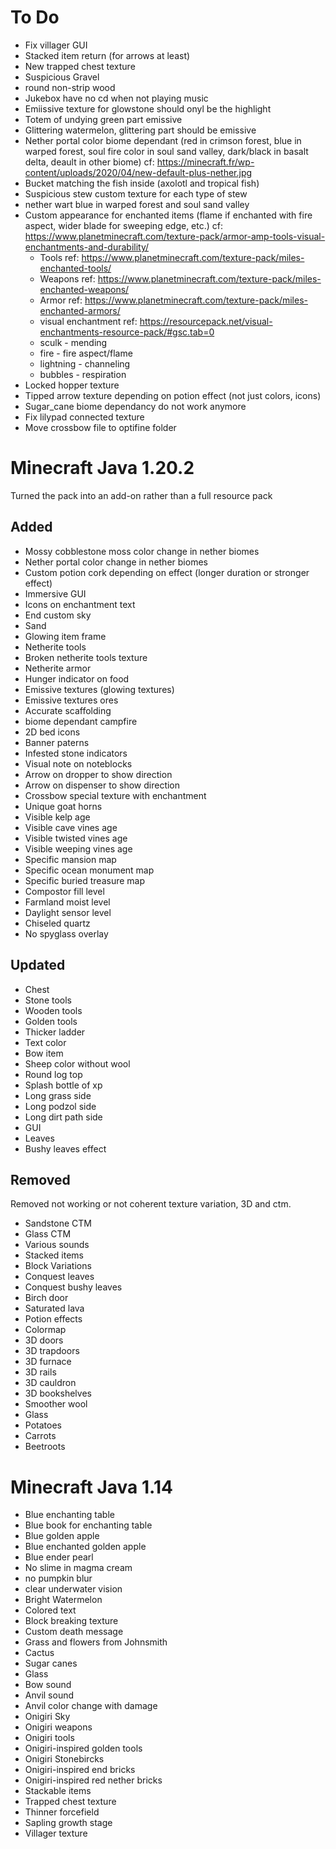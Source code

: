 # To Do
- Fix villager GUI
- Stacked item return (for arrows at least)
- New trapped chest texture
- Suspicious Gravel
- round non-strip wood
- Jukebox have no cd when not playing music
- Emiissive texture for glowstone should onyl be the highlight
- Totem of undying green part emissive
- Glittering watermelon, glittering part should be emissive
- Nether portal color biome dependant (red in crimson forest, blue in warped forest, soul fire color in soul sand valley, dark/black in basalt delta, deault in other biome) cf: https://minecraft.fr/wp-content/uploads/2020/04/new-default-plus-nether.jpg
- Bucket matching the fish inside (axolotl and tropical fish)
- Suspicious stew custom texture for each type of stew
- nether wart blue in warped forest and soul sand valley
- Custom appearance for enchanted items (flame if enchanted with fire aspect, wider blade for sweeping edge, etc.) cf: https://www.planetminecraft.com/texture-pack/armor-amp-tools-visual-enchantments-and-durability/
  - Tools ref: https://www.planetminecraft.com/texture-pack/miles-enchanted-tools/
  - Weapons ref: https://www.planetminecraft.com/texture-pack/miles-enchanted-weapons/
  - Armor ref: https://www.planetminecraft.com/texture-pack/miles-enchanted-armors/
  - visual enchantment ref: https://resourcepack.net/visual-enchantments-resource-pack/#gsc.tab=0
  - sculk - mending
  - fire - fire aspect/flame
  - lightning - channeling
  - bubbles - respiration
- Locked hopper texture
- Tipped arrow texture depending on potion effect (not just colors, icons)
- Sugar_cane biome dependancy do not work anymore
- Fix lilypad connected texture
- Move crossbow file to optifine folder

# Minecraft Java 1.20.2
Turned the pack into an add-on rather than a full resource pack

## Added
- Mossy cobblestone moss color change in nether biomes
- Nether portal color change in nether biomes
- Custom potion cork depending on effect (longer duration or stronger effect)
- Immersive GUI
- Icons on enchantment text
- End custom sky
- Sand
- Glowing item frame
- Netherite tools
- Broken netherite tools texture
- Netherite armor
- Hunger indicator on food
- Emissive textures (glowing textures)
- Emissive textures ores
- Accurate scaffolding
- biome dependant campfire
- 2D bed icons
- Banner paterns
- Infested stone indicators
- Visual note on noteblocks
- Arrow on dropper to show direction
- Arrow on dispenser to show direction
- Crossbow special texture with enchantment
- Unique goat horns
- Visible kelp age
- Visible cave vines age
- Visible twisted vines age
- Visible weeping vines age
- Specific mansion map
- Specific ocean monument map
- Specific buried treasure map
- Compostor fill level
- Farmland moist level
- Daylight sensor level
- Chiseled quartz
- No spyglass overlay

## Updated
- Chest
- Stone tools
- Wooden tools
- Golden tools
- Thicker ladder
- Text color
- Bow item
- Sheep color without wool
- Round log top
- Splash bottle of xp
- Long grass side
- Long podzol side
- Long dirt path side
- GUI
- Leaves
- Bushy leaves effect

## Removed
Removed not working or not coherent texture variation, 3D and ctm.
- Sandstone CTM
- Glass CTM
- Various sounds
- Stacked items
- Block Variations
- Conquest leaves
- Conquest bushy leaves
- Birch door
- Saturated lava
- Potion effects
- Colormap
- 3D doors
- 3D trapdoors
- 3D furnace
- 3D rails
- 3D cauldron
- 3D bookshelves
- Smoother wool
- Glass
- Potatoes
- Carrots
- Beetroots

# Minecraft Java 1.14

- Blue enchanting table
- Blue book for enchanting table
- Blue golden apple
- Blue enchanted golden apple
- Blue ender pearl
- No slime in magma cream
- no pumpkin blur
- clear underwater vision
- Bright Watermelon
- Colored text
- Block breaking texture
- Custom death message
- Grass and flowers from Johnsmith
- Cactus
- Sugar canes
- Glass
- Bow sound
- Anvil sound
- Anvil color change with damage
- Onigiri Sky
- Onigiri weapons
- Onigiri tools
- Onigiri-inspired golden tools
- Onigiri Stonebircks
- Onigiri-inspired end bricks
- Onigiri-inspired red nether bricks
- Stackable items
- Trapped chest texture
- Thinner forcefield
- Sapling growth stage
- Villager texture
